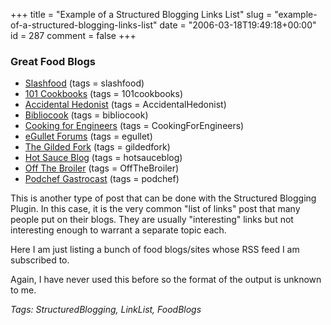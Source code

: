 +++
title = "Example of a Structured Blogging Links List"
slug = "example-of-a-structured-blogging-links-list"
date = "2006-03-18T19:49:18+00:00"
id = 287
comment = false
+++

      

### Great Food Blogs

*   [Slashfood](http://www.slashfood.com/) (tags = slashfood)
*   [101 Cookbooks](http://www.101cookbooks.com/) (tags = 101cookbooks)
*   [Accidental Hedonist](http://www.accidentalhedonist.com/index.php) (tags = AccidentalHedonist)
*   [Bibliocook](http://www.bibliocook.com/) (tags = bibliocook)
*   [Cooking for Engineers](http://www.cookingforengineers.com/) (tags = CookingForEngineers)
*   [eGullet Forums](http://forums.egullet.org/index.php) (tags = egullet)
*   [The Gilded Fork](http://www.gildedfork.com/) (tags = gildedfork)
*   [Hot Sauce Blog](http://www.hotsauceblog.com/) (tags = hotsauceblog)
*   [Off The Broiler](http://offthebroiler.wordpress.com/) (tags = OffTheBroiler)
*   [Podchef Gastrocast](http://podchef.motime.com/) (tags = podchef)   <div>

This is another type of post that can be done with the Structured Blogging Plugin. In this case, it is the very common "list of links" post that many people put on their blogs. They are usually "interesting" links but not interesting enough to warrant a separate topic each.

Here I am just listing a bunch of food blogs/sites whose RSS feed I am subscribed to.

Again, I have never used this before so the format of the output is unknown to me.
</div>    

_Tags: StructuredBlogging, LinkList, FoodBlogs_

<script type="application/x-subnode; charset=utf-8">
       <!-- the following is structured blog data for machine readers. -->
       <subnode xmlns:data-view="http://www.w3.org/2003/g/data-view#" data-view:transformation="http://structuredblogging.org/subnode-to-rdf-interpreter.xsl" xmlns="http://www.structuredblogging.org/xmlns#subnode">
            <xml-structured-blog-entry xmlns="http://www.structuredblogging.org/xmlns">
              <generator id="wpsb-1" type="x-wpsb-post" version="1"/><list type="list/links"><title>Great Food Blogs</title><link url="http://www.slashfood.com/" tags="slashfood">Slashfood</link><link url="http://www.101cookbooks.com/" tags="101cookbooks">101 Cookbooks</link><link url="http://www.accidentalhedonist.com/index.php" tags="AccidentalHedonist">Accidental Hedonist</link><link url="http://www.bibliocook.com/" tags="bibliocook">Bibliocook</link><link url="http://www.cookingforengineers.com/" tags="CookingForEngineers">Cooking for Engineers</link><link url="http://forums.egullet.org/index.php" tags="egullet">eGullet Forums</link><link url="http://www.gildedfork.com/" tags="gildedfork">The Gilded Fork</link><link url="http://www.hotsauceblog.com/" tags="hotsauceblog">Hot Sauce Blog</link><link url="http://offthebroiler.wordpress.com/" tags="OffTheBroiler">Off The Broiler</link><link url="http://podchef.motime.com/" tags="podchef">Podchef Gastrocast</link><description>This is another type of post that can be done with the Structured Blogging Plugin. In this case, it is the very common  list of links  post that many people put on their blogs. They are usually  interesting  links but not interesting enough to warrant a separate topic each.

Here I am just listing a bunch of food blogs/sites whose RSS feed I am subscribed to.

Again, I have never used this before so the format of the output is unknown to me.</description><tags>StructuredBlogging, LinkList, FoodBlogs</tags></list>
            </xml-structured-blog-entry>
       </subnode>
       </script>
